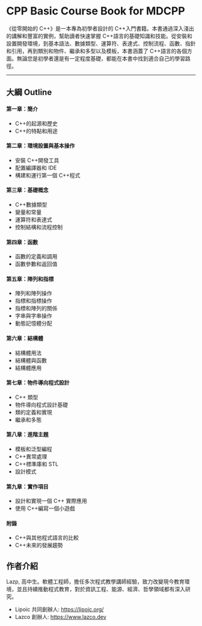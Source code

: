 # CPP Basic Course Book for MDCPP

《從零開始的 C++》是一本專為初學者設計的 C++入門書籍。本書通過深入淺出的講解和豐富的實例，幫助讀者快速掌握 C++語言的基礎知識和技能。從安裝和設置開發環境，到基本語法、數據類型、運算符、表達式、控制流程、函數、指針和引用，再到類別和物件、繼承和多型以及模板，本書涵蓋了 C++語言的各個方面。無論您是初學者還是有一定程度基礎，都能在本書中找到適合自己的學習路徑。

---

## 大綱 Outline

#### 第一章：簡介

- C++的起源和歷史
- C++的特點和用途

#### 第二章：環境設置與基本操作

- 安裝 C++開發工具
- 配置編譯器和 IDE
- 構建和運行第一個 C++程式

#### 第三章：基礎概念

- C++數據類型
- 變量和常量
- 運算符和表達式
- 控制結構和流程控制

#### 第四章：函數

- 函數的定義和調用
- 函數參數和返回值

#### 第五章：陣列和指標

- 陣列和陣列操作
- 指標和指標操作
- 指標和陣列的關係
- 字串與字串操作
- 動態記憶體分配

#### 第六章：結構體

- 結構體用法
- 結構體與函數
- 結構體應用

#### 第七章：物件導向程式設計

- C++ 類型
- 物件導向程式設計基礎
- 類的定義和實現
- 繼承和多態

#### 第八章：進階主題

- 模板和泛型編程
- C++異常處理
- C++標準庫和 STL
- 設計模式

#### 第九章：實作項目

- 設計和實現一個 C++ 實際應用
- 使用 C++編寫一個小遊戲

#### 附錄

- C++與其他程式語言的比較
- C++未來的發展趨勢

## 作者介紹

Lazp, 高中生。軟體工程師，擔任多次程式教學講師經驗，致力改變現今教育環境，並且持續推動程式教育，對於資訊工程、能源、經濟、哲學領域都有深入研究。

- Lipoic 共同創辦人: https://lipoic.org/
- Lazco 創辦人: https://www.lazco.dev